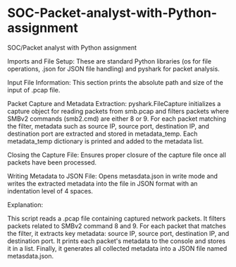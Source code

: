 # SOC-Packet-analyst-with-Python-assignment
SOC/Packet analyst with Python assignment

Imports and File Setup:
These are standard Python libraries (os for file operations, .json for JSON file handling) and pyshark for packet analysis.

Input File Information:
This section prints the absolute path and size of the input of .pcap file.

Packet Capture and Metadata Extraction:
pyshark.FileCapture initializes a capture object for reading packets from smb.pcap and filters packets where SMBv2 commands (smb2.cmd) are either 8 or 9.
For each packet matching the filter, metadata such as source IP, source port, destination IP, and destination port are extracted and stored in metadata_temp.
Each metadata_temp dictionary is printed and added to the metadata list.

Closing the Capture File:
Ensures proper closure of the capture file once all packets have been processed.

Writing Metadata to JSON File:
Opens metasdata.json in write mode and writes the extracted metadata into the file in JSON format with an indentation level of 4 spaces.





Explanation:

This script reads a .pcap file containing captured network packets.
It filters packets related to SMBv2 command 8 and 9.
For each packet that matches the filter, it extracts key metadata: source IP, source port, destination IP, and destination port.
It prints each packet's metadata to the console and stores it in a list.
Finally, it generates all collected metadata into a JSON file named metasdata.json.
